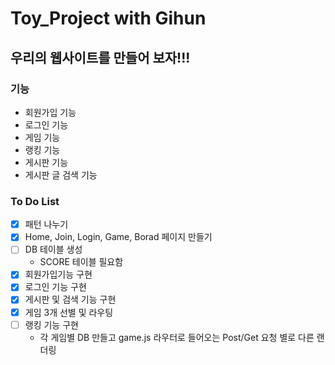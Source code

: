 # Toy_Project with Gihun



## 우리의 웹사이트를 만들어 보자!!!



### 기능

- 회원가입 기능
- 로그인 기능
- 게임 기능
- 랭킹 기능
- 게시판 기능
- 게시판 글 검색 기능



### To Do List

- [x] 패턴 나누기
- [x] Home, Join, Login, Game, Borad 페이지 만들기
- [ ] DB 테이블 생성 
  - SCORE  테이블 필요함
- [x] 회원가입기능 구현
- [x] 로그인 기능 구현
- [x] 게시판 및 검색 기능 구현
- [x] 게임 3개 선별 및 라우팅
- [ ] 랭킹 기능 구현
  - 각 게임별 DB 만들고 game.js 라우터로 들어오는 Post/Get 요청 별로 다른 랜더링
